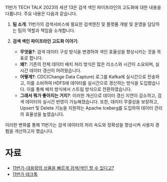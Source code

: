 11번가 TECH TALK 2023의 세션 13은 검색 색인 파이프라인의 고도화에 대한 내용을 다룹니다. 주요 내용은 다음과 같습니다.

1. **팀 소개**: 11번가의 검색서비스에 필요한 검색엔진 및 플랫폼 개발 및 운영을 담당하는 팀의 역할과 책임을 소개합니다.

2. **검색 색인 파이프라인 고도화 이야기**:
    - **무엇을?**: 검색 데이터 구성 방식을 변경하여 색인 효율성을 향상시키는 것을 목표로 합니다.
    - **왜?**: 기존의 전체 데이터 배치 처리 방식은 많은 리소스와 시간이 소요되며, 실시간 데이터 갱신이 어려웠습니다.
    - **어떻게?**: CDC(Change Data Capture) 로그를 Kafka에 실시간으로 전송하고, 이를 소비하여 HDFS에 데이터를 실시간으로 갱신하는 방식을 도입했습니다. 이를 통해 배치 방식에서 스트림 방식으로 전환하였습니다.
    - **그래서 뭐가 좋아지는 거지?**: 이러한 개선으로 데이터 갱신 지연이 감소하고, 검색 데이터의 실시간 반영이 가능해졌습니다. 또한, 데이터 무결성을 보장하고, Upsert 및 Delete 기능을 지원하는 Apache Iceberg를 도입하여 데이터 관리의 효율성을 높였습니다.

이러한 변화를 통해 11번가는 검색 데이터의 처리 속도와 정확성을 향상시켜 사용자 경험을 개선하고자 했습니다.


# 자료
+ [11번가-대용량의 상품을 빠르게 검색/색인 할 수 있다고?](https://techtalk.11stcorp.com/2023/pdf/TECH-TALK-2023_SESSION-13.pdf)
+ [11번가 테크톡](https://www.youtube.com/watch?v=xUpi8pXyiyk)
